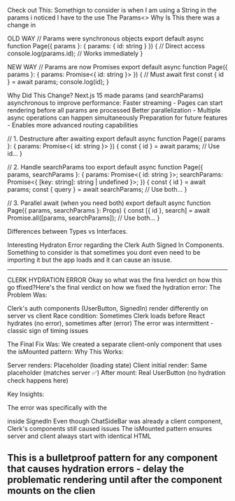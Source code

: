Check out This:
Somethign to consider is when I am using a String in the params i noticed I have to the use The Params<>
Why Is This there was a change in

OLD WAY
// Params were synchronous objects
export default async function Page({
params
}: {
params: { id: string }
}) {
// Direct access
console.log(params.id); // Works immediately
}

NEW WAY
// Params are now Promises
export default async function Page({
params
}: {
params: Promise<{ id: string }>
}) {
// Must await first
const { id } = await params;
console.log(id);
}

Why Did This Change?
Next.js 15 made params (and searchParams) asynchronous to improve performance:
Faster streaming - Pages can start rendering before all params are processed
Better parallelization - Multiple async operations can happen simultaneously
Preparation for future features - Enables more advanced routing capabilities

// 1. Destructure after awaiting
export default async function Page({ params }: { params: Promise<{ id: string }> }) {
const { id } = await params;
// Use id...
}

// 2. Handle searchParams too
export default async function Page({
params,
searchParams
}: {
params: Promise<{ id: string }>;
searchParams: Promise<{ [key: string]: string | undefined }>;
}) {
const { id } = await params;
const { query } = await searchParams;
// Use both...
}

// 3. Parallel await (when you need both)
export default async function Page({ params, searchParams }: Props) {
const [{ id }, search] = await Promise.all([params, searchParams]);
// Use both...
}

Differences between Types vs Interfaces.

Interesting Hydraton Error regarding the Clerk Auth Signed In Components. Something to consider is that sometimes you dont even need to be importing it but the app loads and it can cause an issuse.

---

CLERK HYDRATION ERROR
Okay so what was the fina lverdict on how this go tfixed?Here's the final verdict on how we fixed the hydration error:
The Problem Was:

Clerk's auth components (UserButton, SignedIn) render differently on server vs client
Race condition: Sometimes Clerk loads before React hydrates (no error), sometimes after (error)
The error was intermittent - classic sign of timing issues

The Final Fix Was:
We created a separate client-only component that uses the isMounted pattern:
Why This Works:

Server renders: Placeholder (loading state)
Client initial render: Same placeholder (matches server ✅)
After mount: Real UserButton (no hydration check happens here)

Key Insights:

The error was specifically with the <div className="flex items-center gap-3"> inside SignedIn
Even though ChatSideBar was already a client component, Clerk's components still caused issues
The isMounted pattern ensures server and client always start with identical HTML

## This is a bulletproof pattern for any component that causes hydration errors - delay the problematic rendering until after the component mounts on the clien
